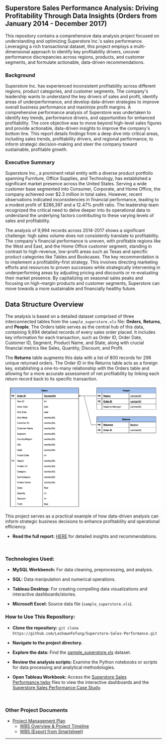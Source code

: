 <h2>Superstore Sales Performance Analysis: Driving Profitability Through Data Insights (Orders from January 2014 - December 2017)</h2>

This repository contains a comprehensive data analysis project focused on understanding and optimizing Superstore Inc.'s sales performance. Leveraging a rich transactional dataset, this project employs a multi-dimensional approach to identify key profitability drivers, uncover performance discrepancies across regions, products, and customer segments, and formulate actionable, data-driven recommendations.

<h3>Background</h3>
Superstore Inc. has experienced inconsistent profitability across different regions, product categories, and customer segments. The company's leadership wants to understand the key drivers of sales and profit, identify areas of underperformance, and develop data-driven strategies to improve overall business performance and maximize profit margins. A comprehensive performance analysis of Superstore was undertaken to identify key trends, performance drivers, and opportunities for enhanced profitability. The core objective was to move beyond high-level sales figures and provide actionable, data-driven insights to improve the company's bottom line. This report details findings from a deep dive into critical areas, including sales trends, profitability drivers, and regional performance, to inform strategic decision-making and steer the company toward sustainable, profitable growth.


<h3>Executive Summary</h3>
Superstore Inc., a prominent retail entity with a diverse product portfolio spanning Furniture, Office Supplies, and Technology, has established a significant market presence across the United States. Serving a wide customer base segmented into Consumer, Corporate, and Home Office, the company achieved over $2.3 million in total sales. However, recent observations indicated inconsistencies in financial performance, leading to a modest profit of $286,397 and a 12.47% profit ratio. The leadership team recognized the critical need to delve deeper into its operational data to understand the underlying factors contributing to these varying levels of sales and profitability.

The analysis of 9,994 records across 2014-2017 shows a significant challenge: high sales volume does not consistently translate to profitability. The company's financial performance is uneven, with profitable regions like the West and East, and the Home Office customer segment, standing in contrast to high-revenue, low-profit areas such as Texas and specific product categories like Tables and Bookcases. The key recommendation is to implement a profitability-first strategy. This involves directing marketing efforts and resources to proven successes while strategically intervening in underperforming areas by adjusting pricing and discounts or re-evaluating their market presence. By capitalizing on seasonal sales peaks and focusing on high-margin products and customer segments, Superstore can move towards a more sustainable and financially healthy future.


<h2>Data Structure Overview</h2>

The analysis is based on a detailed dataset comprised of three interconnected tables from the `sample_superstore.xls` file: <b>Orders</b>, <b>Returns</b>, and <b>People</b>. The Orders table serves as the central hub of this data, containing 9,994 detailed records of every sales order placed. It includes key information for each transaction, such as Order ID, Order Date, Customer ID, Segment, Product Name, and State, along with crucial financial metrics like Sales, Quantity, Discount, and Profit.

The <b>Returns</b> table augments this data with a list of 800 records for 296 unique returned orders. The Order ID in the Returns table acts as a foreign key, establishing a one-to-many relationship with the Orders table and allowing for a more accurate assessment of net profitability by linking each return record back to its specific transaction.


![Sample Superstore Dataset ERD](https://github.com/LashawnFofung/Superstore-Sales-Performance/blob/main/Images/Sample%20Superstore%20Dataset%20ERD.png)


This project serves as a practical example of how data-driven analysis can inform strategic business decisions to enhance profitability and operational efficiency.

- <b>Read the full report:</b> [HERE](https://github.com/LashawnFofung/Superstore-Sales-Performance/blob/main/Case%20Study/Case%20Study-%20Optimizing%20Superstore%20Sales%20Performance%20for%20Enhanced%20Profitability.pdf) for detailed insights and recommendations.





<br>

<h3>Technologies Used:</h3>

- <b>MySQL Workbench:</b> For data cleaning, preprocessing, and analysis.

- <b>SQL:</b> Data manipulation and numerical operations.

- <b>Tableau Desktop:</b> For creating compelling data visualizations and interactive dashboards/stories.

- <b>Microsoft Excel:</b> Source data file (`sample_superstore.xls`).



<h3>How to Use This Repository:</h3>

- <b>Clone the repository:</b> `git clone https://github.com/LashawnFofung/Superstore-Sales-Performance.git`

- <b>Navigate to the project directory.</b>

- <b>Explore the data:</b> Find the [sample_superstore.xls](https://github.com/LashawnFofung/Superstore-Sales-Performance/blob/main/Data/sample_superstore.xls) dataset.

- <b>Review the analysis scripts:</b> Examine the Python notebooks or scripts for data processing and analytical methodologies.

- <b>Open Tableau Workbook:</b> Access the [Superstore Sales Performance.twbx](https://github.com/LashawnFofung/Superstore-Sales-Performance/blob/main/Tableau/Superstore%20Sales%20Performance%20Case%20Study.twbx) files to view the interactive dashboards and the [Superstore Sales Performance Case Study](https://github.com/LashawnFofung/Superstore-Sales-Performance/blob/main/Tableau/Superstore%20Sales%20Performance.twbx).


<br>

<h3>Other Project Documents</h3>

- [Project Management Plan](https://github.com/LashawnFofung/Superstore-Sales-Performance/blob/main/Project%20Management/Plan/Project%20Management%20Plan.md)
  - [WBS Overview & Project Timeline](https://youtu.be/t5fny7NXkSs)
  - [WBS (Export from Smartsheet)](https://github.com/LashawnFofung/Superstore-Sales-Performance/blob/main/Project%20Management/WBS/Superstore_Sale_Performance_Dashboard_WBS.xlsx)

---
